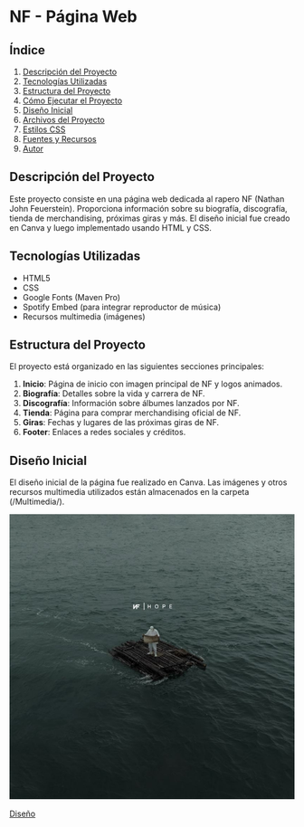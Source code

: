 # NF - Página Web

## Índice

1. [Descripción del Proyecto](#descripción-del-proyecto)
2. [Tecnologías Utilizadas](#tecnologías-utilizadas)
3. [Estructura del Proyecto](#estructura-del-proyecto)
4. [Cómo Ejecutar el Proyecto](#cómo-ejecutar-el-proyecto)
5. [Diseño Inicial](#diseño-inicial)
6. [Archivos del Proyecto](#archivos-del-proyecto)
7. [Estilos CSS](#estilos-css)
8. [Fuentes y Recursos](#fuentes-y-recursos)
9. [Autor](#autor)

## Descripción del Proyecto

Este proyecto consiste en una página web dedicada al rapero NF (Nathan John Feuerstein). Proporciona información sobre su biografía, discografía, tienda de merchandising, próximas giras y más. El diseño inicial fue creado en Canva y luego implementado usando HTML y CSS.

## Tecnologías Utilizadas

- HTML5
- CSS
- Google Fonts (Maven Pro)
- Spotify Embed (para integrar reproductor de música)
- Recursos multimedia (imágenes)

## Estructura del Proyecto

El proyecto está organizado en las siguientes secciones principales:

1. **Inicio**: Página de inicio con imagen principal de NF y logos animados.
2. **Biografía**: Detalles sobre la vida y carrera de NF.
3. **Discografía**: Información sobre álbumes lanzados por NF.
4. **Tienda**: Página para comprar merchandising oficial de NF.
5. **Giras**: Fechas y lugares de las próximas giras de NF.
6. **Footer**: Enlaces a redes sociales y créditos.

## Diseño Inicial

El diseño inicial de la página fue realizado en Canva. Las imágenes y otros recursos multimedia utilizados están almacenados en la carpeta (/Multimedia/).

![Canva](/Multimedia/Album%20Hope.jpg)

[Diseño](https://www.canva.com/design/DAGJ8k81tGk/fPMWEgaPi1puTSQhC8csMQ/edit)